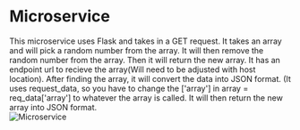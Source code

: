 # Microservice
This microservice uses Flask and takes in a GET request. It takes an array and will pick a random number from the array. It will then remove the random number from the array. Then it will return the new array. It has an endpoint url to recieve the array(Will need to be adjusted with host location). After finding the array, it will convert the data into JSON format. (It uses request_data, so you have to change the ['array'] in array = req_data['array'] to whatever the array is called. It will then return the new array into JSON format.  
![Microservice](https://user-images.githubusercontent.com/67990368/199151245-c32b21b8-a10f-4bf6-b529-447f4f852abb.png)
